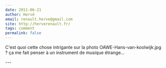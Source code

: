 ```yaml
---
date: 2011-06-21
author: Hervé
email: renault.herve@gmail.com
site: http://herverenault.fr/
tags: comment
permalink: false
---
```


<p>C'est quoi cette chose intrigante sur la photo OAWE-Hans-van-koolwijk.jpg ? ça me fait penser à un instrument de musique étrange...</p>
---